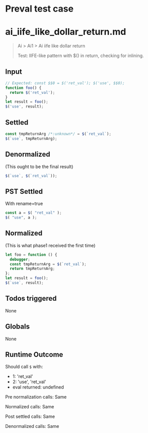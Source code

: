# Preval test case

# ai_iife_like_dollar_return.md

> Ai > Ai1 > Ai iife like dollar return
>
> Test: IIFE-like pattern with $() in return, checking for inlining.

## Input

`````js filename=intro
// Expected: const $$0 = $('ret_val'); $('use', $$0);
function foo() {
  return $('ret_val');
}
let result = foo();
$('use', result);
`````


## Settled


`````js filename=intro
const tmpReturnArg /*:unknown*/ = $(`ret_val`);
$(`use`, tmpReturnArg);
`````


## Denormalized
(This ought to be the final result)

`````js filename=intro
$(`use`, $(`ret_val`));
`````


## PST Settled
With rename=true

`````js filename=intro
const a = $( "ret_val" );
$( "use", a );
`````


## Normalized
(This is what phase1 received the first time)

`````js filename=intro
let foo = function () {
  debugger;
  const tmpReturnArg = $(`ret_val`);
  return tmpReturnArg;
};
let result = foo();
$(`use`, result);
`````


## Todos triggered


None


## Globals


None


## Runtime Outcome


Should call `$` with:
 - 1: 'ret_val'
 - 2: 'use', 'ret_val'
 - eval returned: undefined

Pre normalization calls: Same

Normalized calls: Same

Post settled calls: Same

Denormalized calls: Same
